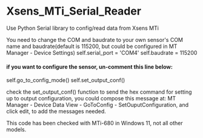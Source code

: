 # Xsens_MTi_Serial_Reader
Use Python Serial library to config/read data from Xsens MTi

You need to change the COM and baudrate to your own sensor's COM name and baudrate(default is 115200, but could be configured in MT Manager - Device Settings)
self.serial_port = 'COM4'
self.baudrate = 115200

#### if you want to configure the sensor, un-comment this line below:
self.go_to_config_mode()
self.set_output_conf()


check the set_output_conf() function to send the hex command for setting up to output configuration, you could compose this message at:
MT Manager - Device Data View - GoToConfig - SetOuputConfiguration, and click edit, to add the messages needed.

This code has been checked with MTi-680 in Windows 11, not all other models.

